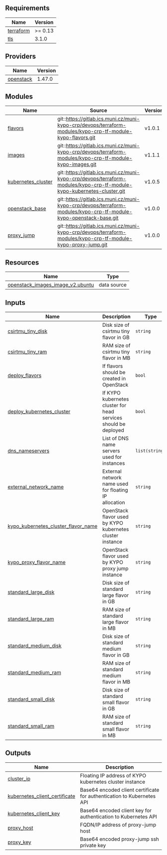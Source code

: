 <!-- BEGIN_TF_DOCS -->
## Requirements

| Name | Version |
|------|---------|
| <a name="requirement_terraform"></a> [terraform](#requirement\_terraform) | >= 0.13 |
| <a name="requirement_tls"></a> [tls](#requirement\_tls) | 3.1.0 |

## Providers

| Name | Version |
|------|---------|
| <a name="provider_openstack"></a> [openstack](#provider\_openstack) | 1.47.0 |

## Modules

| Name | Source | Version |
|------|--------|---------|
| <a name="module_flavors"></a> [flavors](#module\_flavors) | git::https://gitlab.ics.muni.cz/muni-kypo-crp/devops/terraform-modules/kypo-crp-tf-module-kypo-flavors.git | v1.0.1 |
| <a name="module_images"></a> [images](#module\_images) | git::https://gitlab.ics.muni.cz/muni-kypo-crp/devops/terraform-modules/kypo-crp-tf-module-kypo-images.git | v1.1.1 |
| <a name="module_kubernetes_cluster"></a> [kubernetes\_cluster](#module\_kubernetes\_cluster) | git::https://gitlab.ics.muni.cz/muni-kypo-crp/devops/terraform-modules/kypo-crp-tf-module-kypo-kubernetes-cluster.git | v1.0.5 |
| <a name="module_openstack_base"></a> [openstack\_base](#module\_openstack\_base) | git::https://gitlab.ics.muni.cz/muni-kypo-crp/devops/terraform-modules/kypo-crp-tf-module-kypo-openstack-base.git | v1.0.0 |
| <a name="module_proxy_jump"></a> [proxy\_jump](#module\_proxy\_jump) | git::https://gitlab.ics.muni.cz/muni-kypo-crp/devops/terraform-modules/kypo-crp-tf-module-kypo-proxy-jump.git | v1.0.0 |

## Resources

| Name | Type |
|------|------|
| [openstack_images_image_v2.ubuntu](https://registry.terraform.io/providers/terraform-provider-openstack/openstack/latest/docs/data-sources/images_image_v2) | data source |

## Inputs

| Name | Description | Type | Default | Required |
|------|-------------|------|---------|:--------:|
| <a name="input_csirtmu_tiny_disk"></a> [csirtmu\_tiny\_disk](#input\_csirtmu\_tiny\_disk) | Disk size of csirtmu tiny flavor in GB | `string` | `"20"` | no |
| <a name="input_csirtmu_tiny_ram"></a> [csirtmu\_tiny\_ram](#input\_csirtmu\_tiny\_ram) | RAM size of csirtmu tiny flavor in MB | `string` | `"2048"` | no |
| <a name="input_deploy_flavors"></a> [deploy\_flavors](#input\_deploy\_flavors) | If flavors should be created in OpenStack | `bool` | `false` | no |
| <a name="input_deploy_kubernetes_cluster"></a> [deploy\_kubernetes\_cluster](#input\_deploy\_kubernetes\_cluster) | If KYPO kubernetes cluster for head services should be deployed | `bool` | `true` | no |
| <a name="input_dns_nameservers"></a> [dns\_nameservers](#input\_dns\_nameservers) | List of DNS name servers used for instances | `list(string)` | <pre>[<br>  "1.1.1.1",<br>  "1.0.0.1"<br>]</pre> | no |
| <a name="input_external_network_name"></a> [external\_network\_name](#input\_external\_network\_name) | External network name used for floating IP allocation | `string` | n/a | yes |
| <a name="input_kypo_kubernetes_cluster_flavor_name"></a> [kypo\_kubernetes\_cluster\_flavor\_name](#input\_kypo\_kubernetes\_cluster\_flavor\_name) | OpenStack flavor used by KYPO kubernetes cluster instance | `string` | n/a | yes |
| <a name="input_kypo_proxy_flavor_name"></a> [kypo\_proxy\_flavor\_name](#input\_kypo\_proxy\_flavor\_name) | OpenStack flavor used by KYPO proxy jump instance | `string` | n/a | yes |
| <a name="input_standard_large_disk"></a> [standard\_large\_disk](#input\_standard\_large\_disk) | Disk size of standard large flavor in GB | `string` | `"80"` | no |
| <a name="input_standard_large_ram"></a> [standard\_large\_ram](#input\_standard\_large\_ram) | RAM size of standard large flavor in MB | `string` | `"16384"` | no |
| <a name="input_standard_medium_disk"></a> [standard\_medium\_disk](#input\_standard\_medium\_disk) | Disk size of standard medium flavor in GB | `string` | `"80"` | no |
| <a name="input_standard_medium_ram"></a> [standard\_medium\_ram](#input\_standard\_medium\_ram) | RAM size of standard medium flavor in MB | `string` | `"4096"` | no |
| <a name="input_standard_small_disk"></a> [standard\_small\_disk](#input\_standard\_small\_disk) | Disk size of standard small flavor in GB | `string` | `"80"` | no |
| <a name="input_standard_small_ram"></a> [standard\_small\_ram](#input\_standard\_small\_ram) | RAM size of standard small flavor in MB | `string` | `"2048"` | no |

## Outputs

| Name | Description |
|------|-------------|
| <a name="output_cluster_ip"></a> [cluster\_ip](#output\_cluster\_ip) | Floating IP address of KYPO kubernetes cluster instance |
| <a name="output_kubernetes_client_certificate"></a> [kubernetes\_client\_certificate](#output\_kubernetes\_client\_certificate) | Base64 encoded client certificate for authentication to Kubernetes API |
| <a name="output_kubernetes_client_key"></a> [kubernetes\_client\_key](#output\_kubernetes\_client\_key) | Base64 encoded client key for authentication to Kubernetes API |
| <a name="output_proxy_host"></a> [proxy\_host](#output\_proxy\_host) | FQDN/IP address of proxy-jump host |
| <a name="output_proxy_key"></a> [proxy\_key](#output\_proxy\_key) | Base64 encoded proxy-jump ssh private key |
<!-- END_TF_DOCS -->
